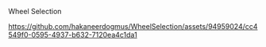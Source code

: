 Wheel Selection

https://github.com/hakaneerdogmus/WheelSelection/assets/94959024/cc4549f0-0595-4937-b632-7120ea4c1da1
